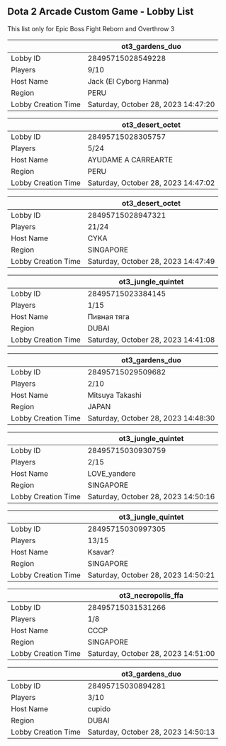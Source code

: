 ## Dota 2 Arcade Custom Game - Lobby List

This list only for Epic Boss Fight Reborn and Overthrow 3

|  | ot3_gardens_duo |
| ------ | ------ |
| Lobby ID | 28495715028549228 |
| Players | 9/10 |
| Host Name | Jack (El Cyborg Hanma) |
| Region | PERU |
| Lobby Creation Time | Saturday, October 28, 2023 14:47:20 |


|  | ot3_desert_octet |
| ------ | ------ |
| Lobby ID | 28495715028305757 |
| Players | 5/24 |
| Host Name | AYUDAME A CARREARTE |
| Region | PERU |
| Lobby Creation Time | Saturday, October 28, 2023 14:47:02 |


|  | ot3_desert_octet |
| ------ | ------ |
| Lobby ID | 28495715028947321 |
| Players | 21/24 |
| Host Name | CYKA |
| Region | SINGAPORE |
| Lobby Creation Time | Saturday, October 28, 2023 14:47:49 |


|  | ot3_jungle_quintet |
| ------ | ------ |
| Lobby ID | 28495715023384145 |
| Players | 1/15 |
| Host Name | Пивная тяга |
| Region | DUBAI |
| Lobby Creation Time | Saturday, October 28, 2023 14:41:08 |


|  | ot3_gardens_duo |
| ------ | ------ |
| Lobby ID | 28495715029509682 |
| Players | 2/10 |
| Host Name | Mitsuya Takashi |
| Region | JAPAN |
| Lobby Creation Time | Saturday, October 28, 2023 14:48:30 |


|  | ot3_jungle_quintet |
| ------ | ------ |
| Lobby ID | 28495715030930759 |
| Players | 2/15 |
| Host Name | LOVE_yandere |
| Region | SINGAPORE |
| Lobby Creation Time | Saturday, October 28, 2023 14:50:16 |


|  | ot3_jungle_quintet |
| ------ | ------ |
| Lobby ID | 28495715030997305 |
| Players | 13/15 |
| Host Name | Ksavar? |
| Region | SINGAPORE |
| Lobby Creation Time | Saturday, October 28, 2023 14:50:21 |


|  | ot3_necropolis_ffa |
| ------ | ------ |
| Lobby ID | 28495715031531266 |
| Players | 1/8 |
| Host Name | CCCP |
| Region | SINGAPORE |
| Lobby Creation Time | Saturday, October 28, 2023 14:51:00 |


|  | ot3_gardens_duo |
| ------ | ------ |
| Lobby ID | 28495715030894281 |
| Players | 3/10 |
| Host Name | cupido |
| Region | DUBAI |
| Lobby Creation Time | Saturday, October 28, 2023 14:50:13 |


